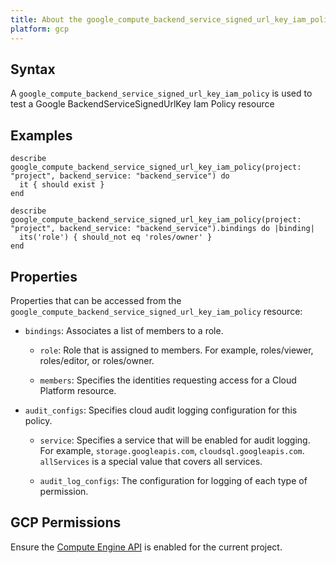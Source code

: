 ```yaml
---
title: About the google_compute_backend_service_signed_url_key_iam_policy resource
platform: gcp
---
```


## Syntax
A `google_compute_backend_service_signed_url_key_iam_policy` is used to test a Google BackendServiceSignedUrlKey Iam Policy resource

## Examples
```
describe google_compute_backend_service_signed_url_key_iam_policy(project: "project", backend_service: "backend_service") do
  it { should exist }
end

describe google_compute_backend_service_signed_url_key_iam_policy(project: "project", backend_service: "backend_service").bindings do |binding|
  its('role') { should_not eq 'roles/owner' }
end
```

## Properties
Properties that can be accessed from the `google_compute_backend_service_signed_url_key_iam_policy` resource:

  * `bindings`: Associates a list of members to a role.

    * `role`: Role that is assigned to members. For example, roles/viewer, roles/editor, or roles/owner.

    * `members`: Specifies the identities requesting access for a Cloud Platform resource.

  * `audit_configs`: Specifies cloud audit logging configuration for this policy.

    * `service`: Specifies a service that will be enabled for audit logging. For example, `storage.googleapis.com`, `cloudsql.googleapis.com`. `allServices`  is a special value that covers all services.

    * `audit_log_configs`: The configuration for logging of each type of permission.



## GCP Permissions

Ensure the [Compute Engine API](https://console.cloud.google.com/apis/library/compute.googleapis.com/) is enabled for the current project.
